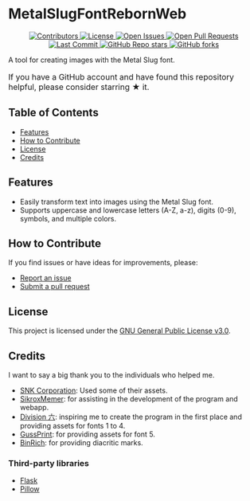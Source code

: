 # MetalSlugFontRebornWeb

<p align="center">
  <a href="https://github.com/VermeilChan/MetalSlugFontRebornWeb/graphs/contributors">
    <img alt="Contributors" src="https://img.shields.io/github/contributors/VermeilChan/MetalSlugFontRebornWeb?color=green" />
  </a>
  <a href="https://github.com/VermeilChan/MetalSlugFontRebornWeb/blob/main/LICENSE">
    <img alt="License" src="https://img.shields.io/github/license/VermeilChan/MetalSlugFontRebornWeb?color=purple" />
  </a>
  <a href="https://github.com/VermeilChan/MetalSlugFontRebornWeb/issues">
    <img alt="Open Issues" src="https://img.shields.io/github/issues/VermeilChan/MetalSlugFontRebornWeb?color=red" />
  </a>
  <a href="https://github.com/VermeilChan/MetalSlugFontRebornWeb/pulls">
    <img alt="Open Pull Requests" src="https://img.shields.io/github/issues-pr/VermeilChan/MetalSlugFontRebornWeb?color=yellow" />
  </a>
  <a href="https://github.com/VermeilChan/MetalSlugFontRebornWeb/commits/main">
    <img alt="Last Commit" src="https://img.shields.io/github/last-commit/VermeilChan/MetalSlugFontRebornWeb?color=darkcyan" />
  </a>
  <a href="https://github.com/VermeilChan/MetalSlugFontRebornWeb">
    <img alt="GitHub Repo stars" src="https://img.shields.io/github/stars/VermeilChan/MetalSlugFontRebornWeb?color=yellowgreen" />
  </a>
  <a href="https://github.com/VermeilChan/MetalSlugFontRebornWeb">
    <img alt="GitHub forks" src="https://img.shields.io/github/forks/VermeilChan/MetalSlugFontRebornWeb?color=lightcoral" />
  </a>
</p>

A tool for creating images with the Metal Slug font.

<p style="font-size: medium">
If you have a GitHub account and have found this repository helpful, please consider starring ★ it.
</p>

## Table of Contents

- [Features](#features)
- [How to Contribute](#how-to-contribute)
- [License](#license)
- [Credits](#credits)

## Features

- Easily transform text into images using the Metal Slug font.
- Supports uppercase and lowercase letters (A-Z, a-z), digits (0-9), symbols, and multiple colors.

## How to Contribute

If you find issues or have ideas for improvements, please:

- [Report an issue](https://github.com/VermeilChan/MetalSlugFontRebornWeb/issues)
- [Submit a pull request](https://github.com/VermeilChan/MetalSlugFontRebornWeb/pulls)

## License

This project is licensed under the [GNU General Public License v3.0](LICENSE).

## Credits

I want to say a big thank you to the individuals who helped me.

- [SNK Corporation](https://www.snk-corp.co.jp): Used some of their assets.
- [SikroxMemer](https://github.com/SikroxMemer): for assisting in the development of the program and webapp.
- [Division 六](https://6th-divisions-den.com): inspiring me to create the program in the first place and providing assets for fonts 1 to 4.
- [GussPrint](https://www.spriters-resource.com/submitter/Gussprint): for providing assets for font 5.
- [BinRich](https://discord.com/users/477459550904254464): for providing diacritic marks.

### Third-party libraries

- [Flask](https://flask.palletsprojects.com/en/3.0.x/)
- [Pillow](https://python-pillow.org)
